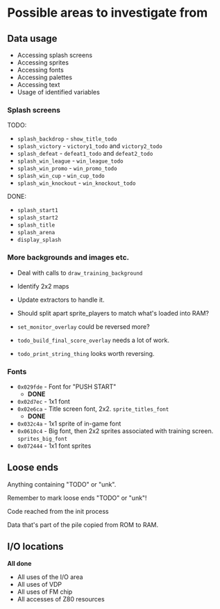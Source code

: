 # Possible areas to investigate from

## Data usage

 * Accessing splash screens
 * Accessing sprites
 * Accessing fonts
 * Accessing palettes
 * Accessing text
 * Usage of identified variables

### Splash screens

TODO:

 * `splash_backdrop` - `show_title_todo`
 * `splash_victory` - `victory1_todo` and `victory2_todo`
 * `splash_defeat` - `defeat1_todo` and `defeat2_todo`
 * `splash_win_league` - `win_league_todo`
 * `splash_win_promo` -  `win_promo_todo`
 * `splash_win_cup` - `win_cup_todo`
 * `splash_win_knockout` - `win_knockout_todo`

DONE:

 * `splash_start1`
 * `splash_start2`
 * `splash_title`
 * `splash_arena`
 * `display_splash`

### More backgrounds and images etc.

 * Deal with calls to `draw_training_background`
 * Identify 2x2 maps
 * Update extractors to handle it.
 * Should split apart sprite_players to match what's loaded into RAM?

 * `set_monitor_overlay` could be reversed more?
 * `todo_build_final_score_overlay` needs a lot of work.

 * `todo_print_string_thing` looks worth reversing.

### Fonts

 * `0x029fde` - Font for "PUSH START"
    * **DONE**
 * `0x02d7ec` - 1x1 font
 * `0x02e6ca` - Title screen font, 2x2. `sprite_titles_font`
   * **DONE**
 * `0x032c4a` - 1x1 sprite of in-game font
 * `0x0610c4` - Big font, then 2x2 sprites associated with training
                screen. `sprites_big_font`
 * `0x072444` - 1x1 font sprites

## Loose ends

Anything containing "TODO" or "unk".

Remember to mark loose ends "TODO" or "unk"!

Code reached from the init process

Data that's part of the pile copied from ROM to RAM.

## I/O locations

**All done**

 * All uses of the I/O area
 * All uses of VDP
 * All uses of FM chip
 * All accesses of Z80 resources
